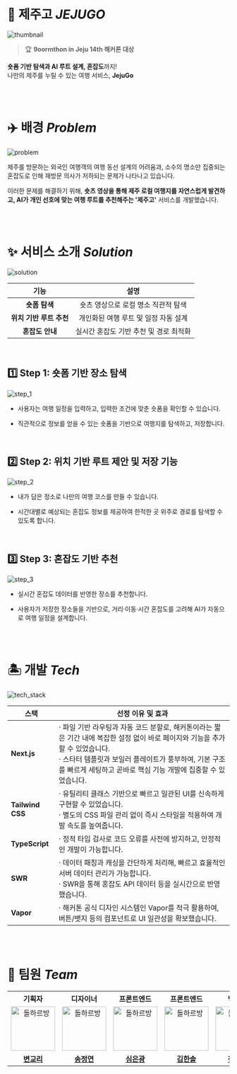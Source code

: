 # 🍊 제주고 _JEJUGO_

![thumbnail](https://github.com/user-attachments/assets/23f28deb-ce28-419a-b5d7-d196502d989c)

> 🏆 <b>9oormthon in Jeju 14th 해커톤 대상</b><br />

**숏폼 기반 탐색과 AI 루트 설계, 혼잡도**까지!<br />
나만의 제주를 누릴 수 있는 여행 서비스, **JejuGo**

<br /><br />

# ✈️ 배경 _Problem_

![problem](https://github.com/user-attachments/assets/05cbbd4a-aaac-430d-83dd-a261c715314f)

제주를 방문하는 외국인 여행객의 여행 동선 설계의 어려움과, 소수의 명소만 집중되는 혼잡도로 인해 재방문 의사가 저하되는 문제가 나타나고 있습니다.

이러한 문제를 해결하기 위해, **숏츠 영상을 통해 제주 로컬 여행지를 자연스럽게 발견하고, AI가 개인 선호에 맞는 여행 루트를 추천해주는 '제주고'** 서비스를 개발했습니다.

<br /><br />

# ✨ 서비스 소개 _Solution_

![solution](https://github.com/user-attachments/assets/1bfb9492-6941-44d5-8ee9-6e563822f021)

|        **기능**         |                **설명**                |
| :---------------------: | :------------------------------------: |
|      **숏폼 탐색**      |  숏츠 영상으로 로컬 명소 직관적 탐색   |
| **위치 기반 루트 추천** |  개인화된 여행 루트 및 일정 자동 설계  |
|     **혼잡도 안내**     | 실시간 혼잡도 기반 추천 및 경로 최적화 |

<br />

## 1️⃣ Step 1: 숏폼 기반 장소 탐색

![step_1](https://github.com/user-attachments/assets/23866bfd-7839-418e-b3f0-134a7e625d53)

- 사용자는 여행 일정을 입력하고, 입력한 조건에 맞춘 숏폼을 확인할 수 있습니다.

- 직관적으로 정보를 얻을 수 있는 숏폼을 기반으로 여행지를 탐색하고, 저장합니다.

<br />

## 2️⃣ Step 2: 위치 기반 루트 제안 및 저장 기능

![step_2](https://github.com/user-attachments/assets/097fb06f-f4e6-43cd-915d-3434a015444a)

- 내가 담은 정소로 나만의 여행 코스를 만들 수 있습니다.

- 시간대별로 예상되는 혼잡도 정보를 제공하여 한적한 곳 위주로 경로를 탐색할 수 있도록 합니다.

<br />

## 3️⃣ Step 3: 혼잡도 기반 추천

![step_3](https://github.com/user-attachments/assets/f9b9092b-cd18-45e8-bfa0-851e2b55887c)

- 실시간 혼잡도 데이터를 반영한 장소를 추천합니다.

- 사용자가 저장한 장소들을 기반으로, 거리·이동·시간 혼잡도를 고려해 AI가 자동으로 여행 일정을 설계합니다.

<br /><br />

# 🏝️ 개발 _Tech_

![tech_stack](https://github.com/user-attachments/assets/62726373-3f2b-4acc-ac5b-096afd0b0131)

| **스택**         | **선정 이유 및 효과**                                                                                                                                                                                                                                         |
| ---------------- | ------------------------------------------------------------------------------------------------------------------------------------------------------------------------------------------------------------------------------------------------------------- |
| **Next.js**      | · 파일 기반 라우팅과 자동 코드 분할로, 해커톤이라는 짧은 기간 내에 복잡한 설정 없이 바로 페이지와 기능을 추가할 수 있었습니다. <br /> · 스타터 템플릿과 보일러 플레이트가 풍부하여, 기본 구조를 빠르게 세팅하고 곧바로 핵심 기능 개발에 집중할 수 있었습니다. |
| **Tailwind CSS** | · 유틸리티 클래스 기반으로 빠르고 일관된 UI를 신속하게 구현할 수 있었습니다. <br /> · 별도의 CSS 파일 관리 없이 즉시 스타일을 적용하여 개발 속도를 높여줍니다.                                                                                                |
| **TypeScript**   | · 정적 타입 검사로 코드 오류를 사전에 방지하고, 안정적인 개발이 가능합니다.                                                                                                                                                                                   |
| **SWR**          | · 데이터 패칭과 캐싱을 간단하게 처리해, 빠르고 효율적인 서버 데이터 관리가 가능합니다. <br /> · SWR을 통해 혼잡도 API 데이터 등을 실시간으로 반영했습니다.                                                                                                    |
| **Vapor**        | · 해커톤 공식 디자인 시스템인 Vapor를 적극 활용하여, 버튼/뱃지 등의 컴포넌트로 UI 일관성을 확보했습니다.                                                                                                                                                      |

<br /><br />

# 🏅 팀원 _Team_

<table>
  <tr>
    <th>기획자</th>
    <th>디자이너</th>
    <th>프론트엔드</th>
    <th>프론트엔드</th>
    <th>백엔드</th>
  </tr>
  <tr>
    <td align="center">
      <img width="100" alt="돌하르방" src="https://github.com/user-attachments/assets/34eb29fd-d0f4-408b-8080-4213557e9bac" />
    </td>
    <td align="center">
      <img width="100" alt="돌하르방" src="https://github.com/user-attachments/assets/34eb29fd-d0f4-408b-8080-4213557e9bac" />
    </td>
    <td align="center">
      <img width="100" alt="돌하르방" src="https://github.com/user-attachments/assets/34eb29fd-d0f4-408b-8080-4213557e9bac" />
    </td>
    <td align="center">
      <img width="100" alt="돌하르방" src="https://github.com/user-attachments/assets/34eb29fd-d0f4-408b-8080-4213557e9bac" />
    </td>
    <td align="center">
      <img width="100" alt="돌하르방" src="https://github.com/user-attachments/assets/34eb29fd-d0f4-408b-8080-4213557e9bac" />
    </td>
  </tr>
  <tr>
    <td align="center">
      <a href="mailto:8clara@gachon.ac.kr" ><b>변교리</b></a>
    </td>
    <td align="center">
      <a href="s94291495@gmail.com"><b>송정연</b></a>
    </td>
    <td align="center">
      <a href="https://github.com/eungwang1" target="_blank" rel="noopener noreferrer"><b>심은광</b></a>
    </td>
    <td align="center">
      <a href="https://github.com/hansololiviakim" target="_blank" rel="noopener noreferrer"><b>김한솔</b></a>
    </td>
    <td align="center">
      <a href="https://github.com/jinhyo" target="_blank" rel="noopener noreferrer"><b>정진효</b></a>
    </td>
  </tr>
</table>
